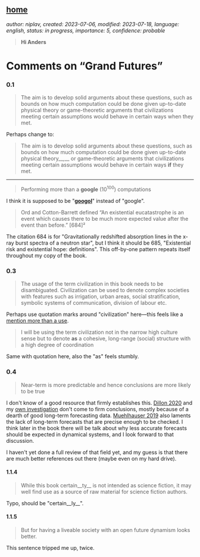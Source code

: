 [home](./index.md)
------------------

*author: niplav, created: 2023-07-06, modified: 2023-07-18, language: english, status: in progress, importance: 5, confidence: probable*

> __Hi Anders__

Comments on “Grand Futures”
============================

### 0.1

> The aim is to develop solid arguments about these
questions, such as bounds on how much computation could be done
given up-to-date physical theory or game-theoretic arguments
that civilizations meeting certain assumptions would behave in
certain ways when they met.

Perhaps change to:

> The aim is to develop solid arguments about these questions, such as
bounds on how much computation could be done given up-to-date physical
theory__,__ or game-theoretic arguments that civilizations meeting
certain assumptions would behave in certain ways __if__ they met.

---

> Performing more than a __google__ (10<sup>100</sup>) computations

I think it is supposed to be
"__[googol](https://en.wikipedia.org/wiki/Googol)__" instead of "google".

> Ord and Cotton-Barrett defined “An existential eucatastrophe is an
event which causes there to be much more expected value after the event
than before.” [684]²

The citation 684 is for "Gravitationally redshifted absorption lines in
the x-ray burst spectra of a neutron star", but I think it should be 685,
"Existential risk and existential hope: definitions". This off-by-one
pattern repeats itself throughout my copy of the book.

### 0.3

> The usage of the term civilization in this book needs to be
disambiguated.  Civilization can be used to denote complex societies
with features such as irrigation, urban areas, social stratification,
symbolic systems of communication, division of labour etc.

Perhaps use quotation marks around "civilization"
here—this feels like a [mention more than a
use](https://en.wikipedia.org/wiki/Use—mention_distinction).

> I will be using the term civilization not in the narrow high culture
sense but to denote __as__ a cohesive, long-range (social) structure
with a high degree of coordination

Same with quotation here, also the "as" feels stumbly.

### 0.4

> Near-term is more predictable and hence conclusions are more likely
to be true

I don't know of a good resource that firmly establishes this. [Dillon
2020](https://rethinkpriorities.org/publications/data-on-forecasting-accuracy-across-different-time-horizons)
and my [own investigation](./range_and_forecasting_accuracy.html)
don't come to firm conclusions, mostly because of
a dearth of good long-term forecasting data. [Muehlhauser
2019](https://www.openphilanthropy.org/blog/how-feasible-long-range-forecasting)
also laments the lack of long-term forecasts that are precise enough to
be checked. I think later in the book there will be talk about why less
accurate forecasts should be expected in dynamical systems, and I look
forward to that discussion.

I haven't yet done a full review of that field yet, and my guess is that
there are much better references out there (maybe even on my hard drive).

#### 1.1.4

> While this book certain__ty__ is not intended as science fiction, it
may well find use as a source of raw material for science fiction authors.

Typo, should be "certain__ly__".

<!--
> [Stanislaw Lem — Summa Technologiae, comments on prognostication]

TODO: Das Katastrophenprinzip (Stanisław Lem, 1983)

find what this was and refer Sandberg to it-->

#### 1.1.5

> But for having a liveable society with an open future dynamism looks
better.

This sentence tripped me up, twice.
